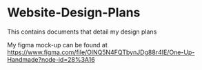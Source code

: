 # Website-Design-Plans
This contains documents that detail my design plans

My figma mock-up can be found at https://www.figma.com/file/OlNQ5N4FQTbynJDg88r4IE/One-Up-Handmade?node-id=28%3A16
